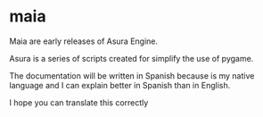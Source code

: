 # maia
Maia are early releases of Asura Engine.

Asura is a series of scripts created for simplify the use of pygame.

The documentation will be written in Spanish because is my native language and I can explain better in Spanish than in English.

I hope you can translate this correctly
